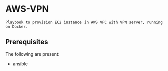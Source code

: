 # AWS-VPN
	Playbook to provision EC2 instance in AWS VPC with VPN server, running on Docker.
	
## Prerequisites
The following are present:

- ansible
